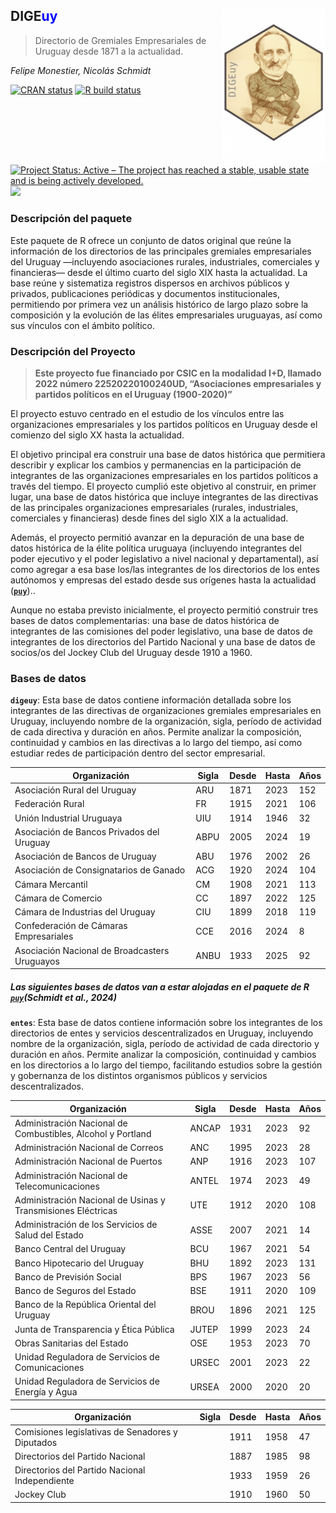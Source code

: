 
<!-- README.md is generated from README.Rmd. Please edit that file -->

## DIGE<b style='color:blue'>uy</b> <img src='man/figures/logo_do.png' align="right" height="250" />

> Directorio de Gremiales Empresariales de Uruguay desde 1871 a la
> actualidad.

*Felipe Monestier, Nicolás Schmidt*

<!-- badges: start -->

[![CRAN
status](https://www.r-pkg.org/badges/version/Boreluy)](https://CRAN.R-project.org/package=DIGEuy)
[![R build
status](https://github.com/Nicolas-Schmidt/Boreluy/workflows/R-CMD-check/badge.svg)](https://github.com/Nicolas-Schmidt/DIGEuy/actions)
[![Project Status: Active – The project has reached a stable, usable
state and is being actively
developed.](https://www.repostatus.org/badges/latest/active.svg)](https://www.repostatus.org/#active)
[![](https://img.shields.io/badge/devel%20version-0.1.0-orange.svg)](https://github.com/Nicolas-Schmidt/DIGEuy)

<!-- badges: end -->

### Descripción del paquete

Este paquete de R ofrece un conjunto de datos original que reúne la
información de los directorios de las principales gremiales
empresariales del Uruguay —incluyendo asociaciones rurales,
industriales, comerciales y financieras— desde el último cuarto del
siglo XIX hasta la actualidad. La base reúne y sistematiza registros
dispersos en archivos públicos y privados, publicaciones periódicas y
documentos institucionales, permitiendo por primera vez un análisis
histórico de largo plazo sobre la composición y la evolución de las
élites empresariales uruguayas, así como sus vínculos con el ámbito
político.

### Descripción del Proyecto

> **Este proyecto fue financiado por CSIC en la modalidad I+D, llamado
> 2022 número 22520220100240UD, “Asociaciones empresariales y partidos
> políticos en el Uruguay (1900-2020)”**

El proyecto estuvo centrado en el estudio de los vínculos entre las
organizaciones empresariales y los partidos políticos en Uruguay desde
el comienzo del siglo XX hasta la actualidad.

El objetivo principal era construir una base de datos histórica que
permitiera describir y explicar los cambios y permanencias en la
participación de integrantes de las organizaciones empresariales en los
partidos políticos a través del tiempo. El proyecto cumplió este
objetivo al construir, en primer lugar, una base de datos histórica que
incluye integrantes de las directivas de las principales organizaciones
empresariales (rurales, industriales, comerciales y financieras) desde
fines del siglo XIX a la actualidad.

Además, el proyecto permitió avanzar en la depuración de una base de
datos histórica de la élite política uruguaya (incluyendo integrantes
del poder ejecutivo y el poder legislativo a nivel nacional y
departamental), así como agregar a esa base los/las integrantes de los
directorios de los entes autónomos y empresas del estado desde sus
orígenes hasta la actualidad
([**`puy`**](https://nicolas-schmidt.github.io/puy/))..

Aunque no estaba previsto inicialmente, el proyecto permitió construir
tres bases de datos complementarias: una base de datos histórica de
integrantes de las comisiones del poder legislativo, una base de datos
de integrantes de los directorios del Partido Nacional y una base de
datos de socios/os del Jockey Club del Uruguay desde 1910 a 1960.

### Bases de datos

**`digeuy`**: Esta base de datos contiene información detallada sobre
los integrantes de las directivas de organizaciones gremiales
empresariales en Uruguay, incluyendo nombre de la organización, sigla,
período de actividad de cada directiva y duración en años. Permite
analizar la composición, continuidad y cambios en las directivas a lo
largo del tiempo, así como estudiar redes de participación dentro del
sector empresarial.

| Organización                                  | Sigla | Desde | Hasta | Años |
|-----------------------------------------------|-------|-------|-------|------|
| Asociación Rural del Uruguay                  | ARU   | 1871  | 2023  | 152  |
| Federación Rural                              | FR    | 1915  | 2021  | 106  |
| Unión Industrial Uruguaya                     | UIU   | 1914  | 1946  | 32   |
| Asociación de Bancos Privados del Uruguay     | ABPU  | 2005  | 2024  | 19   |
| Asociación de Bancos de Uruguay               | ABU   | 1976  | 2002  | 26   |
| Asociación de Consignatarios de Ganado        | ACG   | 1920  | 2024  | 104  |
| Cámara Mercantil                              | CM    | 1908  | 2021  | 113  |
| Cámara de Comercio                            | CC    | 1897  | 2022  | 125  |
| Cámara de Industrias del Uruguay              | CIU   | 1899  | 2018  | 119  |
| Confederación de Cámaras Empresariales        | CCE   | 2016  | 2024  | 8    |
| Asociación Nacional de Broadcasters Uruguayos | ANBU  | 1933  | 2025  | 92   |

##### Las siguientes bases de datos van a estar alojadas en el paquete de R [**`puy`**](https://nicolas-schmidt.github.io/puy/)(Schmidt et al., 2024)

**`entes`**: Esta base de datos contiene información sobre los
integrantes de los directorios de entes y servicios descentralizados en
Uruguay, incluyendo nombre de la organización, sigla, período de
actividad de cada directorio y duración en años. Permite analizar la
composición, continuidad y cambios en los directorios a lo largo del
tiempo, facilitando estudios sobre la gestión y gobernanza de los
distintos organismos públicos y servicios descentralizados.

| Organización | Sigla | Desde | Hasta | Años |
|----|----|----|----|----|
| Administración Nacional de Combustibles, Alcohol y Portland | ANCAP | 1931 | 2023 | 92 |
| Administración Nacional de Correos | ANC | 1995 | 2023 | 28 |
| Administración Nacional de Puertos | ANP | 1916 | 2023 | 107 |
| Administración Nacional de Telecomunicaciones | ANTEL | 1974 | 2023 | 49 |
| Administración Nacional de Usinas y Transmisiones Eléctricas | UTE | 1912 | 2020 | 108 |
| Administración de los Servicios de Salud del Estado | ASSE | 2007 | 2021 | 14 |
| Banco Central del Uruguay | BCU | 1967 | 2021 | 54 |
| Banco Hipotecario del Uruguay | BHU | 1892 | 2023 | 131 |
| Banco de Previsión Social | BPS | 1967 | 2023 | 56 |
| Banco de Seguros del Estado | BSE | 1911 | 2020 | 109 |
| Banco de la República Oriental del Uruguay | BROU | 1896 | 2021 | 125 |
| Junta de Transparencia y Ética Pública | JUTEP | 1999 | 2023 | 24 |
| Obras Sanitarias del Estado | OSE | 1953 | 2023 | 70 |
| Unidad Reguladora de Servicios de Comunicaciones | URSEC | 2001 | 2023 | 22 |
| Unidad Reguladora de Servicios de Energía y Agua | URSEA | 2000 | 2020 | 20 |

| Organización                                     | Sigla | Desde | Hasta | Años |
|--------------------------------------------------|-------|-------|-------|------|
| Comisiones legislativas de Senadores y Diputados |       | 1911  | 1958  | 47   |
| Directorios del Partido Nacional                 |       | 1887  | 1985  | 98   |
| Directorios del Partido Nacional Independiente   |       | 1933  | 1959  | 26   |
| Jockey Club                                      |       | 1910  | 1960  | 50   |
